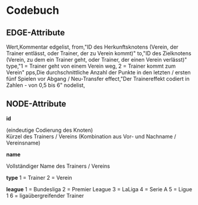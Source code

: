 # Codebuch

## EDGE-Attribute

Wert,Kommentar
edgelist,
from,"ID des Herkunftsknotens (Verein, der Trainer entlässt, oder Trainer, der zu Verein kommt)"
to,"ID des Zielknotens (Verein, zu dem ein Trainer geht, oder Trainer, der einen Verein verlässt)"
type,"1 = Trainer geht von einem Verein weg, 2 = Trainer kommt zum Verein"
pps,Die durchschnittliche Anzahl der Punkte in den letzten / ersten fünf Spielen vor Abgang / Neu-Transfer 
effect,"Der Trainereffekt codiert in Zahlen - von 0,5 bis 6"
nodelist,

## NODE-Attribute

**id**

(eindeutige Codierung des Knoten)   
Kürzel des Trainers / Vereins (Kombination aus Vor- und Nachname / Vereinsname)

**name** 

Vollständiger Name des Trainers / Vereins

**type**
1 = Trainer
2 = Verein

**league**
1 = Bundesliga
2 = Premier League
3 = LaLiga
4 = Serie A
5 = Ligue 1
6 = ligaübergreifender Trainer
